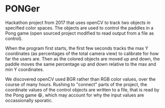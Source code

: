 # PONGer

Hackathon project from 2017 that uses openCV to track two objects in specified color spaces. The objects are used to control the paddles in a Pong game (open sourced project modified to read output from a file as control).

When the program first starts, the first few seconds tracks the max Y coordinates (as percentages of the total camera view) to calibrate for how far the users are. Then as the colored objects are moved up and down, the paddle moves the same percentage up and down relative to the max and min Y coordinates.


We discovered openCV used BGR rather than RGB color values, over the course of many hours. Rushing to "connect" parts of the project, the coordinate values of the control objects are written to a file, that is read by the Pong game 😆, which may account for why the input values are occassionally sporatic.
